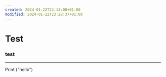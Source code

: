 ```yaml
---
created: 2024-01-22T23:13:00+01:00
modified: 2024-01-22T23:28:37+01:00
---
```


# Test

### test

----
Print ("hello")
